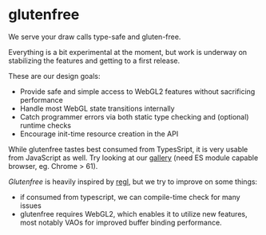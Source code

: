 # glutenfree

We serve your draw calls type-safe and gluten-free.

Everything is a bit experimental at the moment, but work is underway on
stabilizing the features and getting to a first release.

These are our design goals:

-   Provide safe and simple access to WebGL2 features without sacrificing
    performance
-   Handle most WebGL state transitions internally
-   Catch programmer errors via both static type checking and (optional) runtime
    checks
-   Encourage init-time resource creation in the API

While glutenfree tastes best consumed from TypesSript, it is very usable from
JavaScript as well. Try looking at our [gallery](https://yanchith.github.io/glutenfree/) (need ES
module capable browser, eg. Chrome > 61).

_Glutenfree_ is heavily inspired by [regl](http://regl.party), but we try to
improve on some things:
-   if consumed from typescript, we can compile-time check for many issues
-   glutenfree requires WebGL2, which enables it to utilize new features, most
    notably VAOs for improved buffer binding performance.
